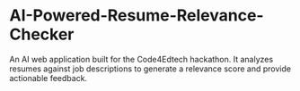 # AI-Powered-Resume-Relevance-Checker
An AI web application built for the Code4Edtech hackathon. It analyzes resumes against job descriptions to generate a relevance score and provide actionable feedback.
